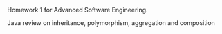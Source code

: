 Homework 1 for Advanced Software Engineering.

Java review on inheritance, polymorphism, aggregation and composition
